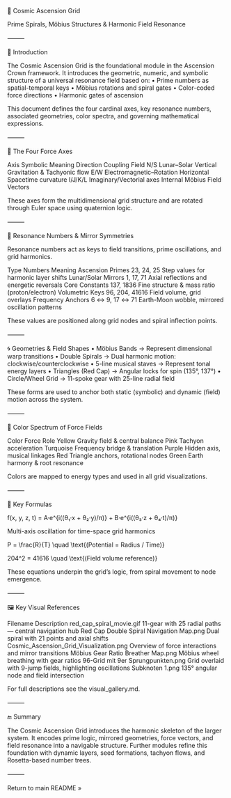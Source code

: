 🌌 Cosmic Ascension Grid

Prime Spirals, Möbius Structures & Harmonic Field Resonance

⸻

📘 Introduction

The Cosmic Ascension Grid is the foundational module in the Ascension Crown framework. It introduces the geometric, numeric, and symbolic structure of a universal resonance field based on:
	•	Prime numbers as spatial-temporal keys
	•	Möbius rotations and spiral gates
	•	Color-coded force directions
	•	Harmonic gates of ascension

This document defines the four cardinal axes, key resonance numbers, associated geometries, color spectra, and governing mathematical expressions.

⸻

🧭 The Four Force Axes

Axis	Symbolic Meaning	Direction	Coupling Field
N/S	Lunar–Solar	Vertical	Gravitation & Tachyonic flow
E/W	Electromagnetic–Rotation	Horizontal	Spacetime curvature
I/J/K/L	Imaginary/Vectorial axes	Internal	Möbius Field Vectors

These axes form the multidimensional grid structure and are rotated through Euler space using quaternion logic.

⸻

🔢 Resonance Numbers & Mirror Symmetries

Resonance numbers act as keys to field transitions, prime oscillations, and grid harmonics.

Type	Numbers	Meaning
Ascension Primes	23, 24, 25	Step values for harmonic layer shifts
Lunar/Solar Mirrors	1, 17, 71	Axial reflections and energetic reversals
Core Constants	137, 1836	Fine structure & mass ratio (proton/electron)
Volumetric Keys	96, 204, 41616	Field volume, grid overlays
Frequency Anchors	6 ↔ 9, 17 ↔ 71	Earth-Moon wobble, mirrored oscillation patterns

These values are positioned along grid nodes and spiral inflection points.

⸻

🌀 Geometries & Field Shapes
	•	Möbius Bands → Represent dimensional warp transitions
	•	Double Spirals → Dual harmonic motion: clockwise/counterclockwise
	•	5-line musical staves → Represent tonal energy layers
	•	Triangles (Red Cap) → Angular locks for spin (135°, 137°)
	•	Circle/Wheel Grid → 11-spoke gear with 25-line radial field

These forms are used to anchor both static (symbolic) and dynamic (field) motion across the system.

⸻

🎨 Color Spectrum of Force Fields

Color	Force Role
Yellow	Gravity field & central balance
Pink	Tachyon acceleration
Turquoise	Frequency bridge & translation
Purple	Hidden axis, musical linkages
Red	Triangle anchors, rotational nodes
Green	Earth harmony & root resonance

Colors are mapped to energy types and used in all grid visualizations.

⸻

📐 Key Formulas

f(x, y, z, t) = A·e^{i((θ₁·x + θ₂·y)/π)} + B·e^{i((θ₃·z + θ₄·t)/π)}

Multi-axis oscillation for time-space grid harmonics

P = \frac{R}{T} \quad \text{(Potential = Radius / Time)}

204^2 = 41616 \quad \text{(Field volume reference)}

These equations underpin the grid’s logic, from spiral movement to node emergence.

⸻

🖼️ Key Visual References

Filename	Description
red_cap_spiral_movie.gif	11-gear with 25 radial paths — central navigation hub
Red Cap Double Spiral Navigation Map.png	Dual spiral with 21 points and axial shifts
Cosmic_Ascension_Grid_Visualization.png	Overview of force interactions and mirror transitions
Möbius Gear Ratio Breather Map.png	Möbius wheel breathing with gear ratios
96-Grid mit 9er Sprungpunkten.png	Grid overlaid with 9-jump fields, highlighting oscillations
Subknoten 1.png	135° angular node and field intersection

For full descriptions see the visual_gallery.md.

⸻

🔚 Summary

The Cosmic Ascension Grid introduces the harmonic skeleton of the larger system. It encodes prime logic, mirrored geometries, force vectors, and field resonance into a navigable structure. Further modules refine this foundation with dynamic layers, seed formations, tachyon flows, and Rosetta-based number trees.

⸻

Return to main README »
